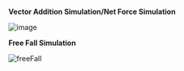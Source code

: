 **Vector Addition Simulation/Net Force Simulation**


![image](https://github.com/ardaklc0/PhysicsEngine/assets/87716329/d313450d-7d15-4f99-aba5-6b1c5cdd997c)

**Free Fall Simulation**


![freeFall](https://github.com/ardaklc0/PhysicsEngine/assets/87716329/9692957f-459d-4e5f-bae4-791b84edd5bf)
